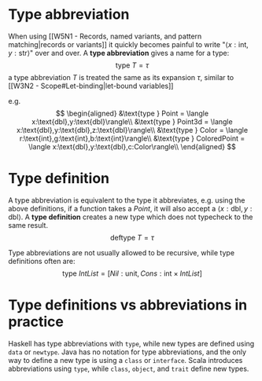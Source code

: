 # Type abbreviation
When using [[W5N1 - Records, named variants, and pattern matching|records or variants]] it quickly becomes painful to write "$\langle x:\text{int},y:\text{str}\rangle$" over and over.
A **type abbreviation** gives a name for a type:
$$
\text{type }T=\tau
$$
a type abbreviation $T$ is treated the same as its expansion $\tau$, similar to [[W3N2 - Scope#Let-binding|let-bound variables]]

e.g.
$$
\begin{aligned}
&\text{type } Point = \langle x:\text{dbl},y:\text{dbl}\rangle\\
&\text{type } Point3d = \langle x:\text{dbl},y:\text{dbl},z:\text{dbl}\rangle\\
&\text{type } Color = \langle r:\text{int},g:\text{int},b:\text{int}\rangle\\
&\text{type } ColoredPoint = \langle x:\text{dbl},y:\text{dbl},c:Color\rangle\\
\end{aligned}
$$

# Type definition
A type abbreviation is equivalent to the type it abbreviates, e.g. using the above definitions, if a function takes a $Point$, it will also accept a $\langle x:\text{dbl},y:\text{dbl}\rangle$. A **type definition** creates a new type which does not typecheck to the same result.
$$
\text{deftype }T=\tau
$$

Type abbreviations are not usually allowed to be recursive, while type definitions often are:
$$
\text{type }IntList=[Nil:\text{unit},Cons:\text{int}\times IntList]
$$
# Type definitions vs abbreviations in practice
Haskell has type abbreviations with `type`, while new types are defined using `data` or `newtype`.
Java has no notation for type abbreviations, and the only way to define a new type is using a `class` or `interface`.
Scala introduces abbreviations using `type`, while `class`, `object`, and `trait` define new types.